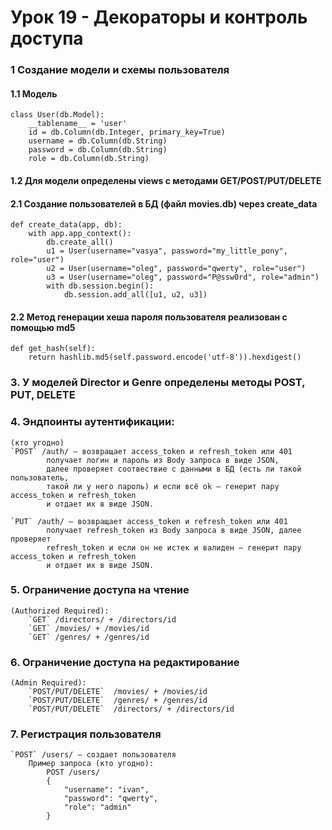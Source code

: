 # Урок 19 - Декораторы и контроль доступа

### 1 Создание модели и схемы пользователя

#### 1.1 Модель
	class User(db.Model):
		__tablename__ = 'user'
		id = db.Column(db.Integer, primary_key=True)
		username = db.Column(db.String)
		password = db.Column(db.String)
		role = db.Column(db.String)

#### 1.2 Для модели определены views с методами GET/POST/PUT/DELETE

#### 2.1 Создание пользователей в БД  (файл movies.db) через create_data
	def create_data(app, db):
    	with app.app_context():
	        db.create_all()
	        u1 = User(username="vasya", password="my_little_pony", role="user")
    	    u2 = User(username="oleg", password="qwerty", role="user")
        	u3 = User(username="oleg", password="P@ssw0rd", role="admin")
	        with db.session.begin():
    	        db.session.add_all([u1, u2, u3])

#### 2.2 Метод генерации хеша пароля пользователя реализован с помощью md5

	def get_hash(self):
		return hashlib.md5(self.password.encode('utf-8')).hexdigest()

### 3. У моделей Director и Genre определены методы POST, PUT, DELETE

### 4. Эндпоинты аутентификации:
	(кто угодно) 
	`POST` /auth/ — возвращает access_token и refresh_token или 401 
			получает логин и пароль из Body запроса в виде JSON, 
			далее проверяет соотвествие с данными в БД (есть ли такой пользователь, 
			такой ли у него пароль) и если всё оk — генерит пару access_token и refresh_token
			и отдает их в виде JSON.

	`PUT` /auth/ — возвращает access_token и refresh_token или 401
			получает refresh_token из Body запроса в виде JSON, далее проверяет 
			refresh_token и если он не истек и валиден — генерит пару access_token и refresh_token
			и отдает их в виде JSON.

### 5. Ограничение доступа на чтение
	(Authorized Required):
		`GET` /directors/ + /directors/id
		`GET` /movies/ + /movies/id
		`GET` /genres/ + /genres/id

### 6. Ограничение доступа на редактирование
	(Admin Required):
		`POST/PUT/DELETE`  /movies/ + /movies/id
		`POST/PUT/DELETE`  /genres/ + /genres/id
		`POST/PUT/DELETE`  /directors/ + /directors/id

### 7. Регистрация пользователя
	`POST` /users/ — создает пользователя
		Пример запроса (кто угодно):
			POST /users/
			{
				"username": "ivan",
				"password": "qwerty",
				"role": "admin"
			}